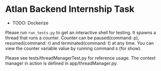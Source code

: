 # Atlan Backend Internship Task

- TODO: Dockerize

Please run `run_tests.py` to get an interactive shell for testing.
It spawns a thread that runs a counter.
Counter can be paused(command: p), resumed(command: r) and terminated(command: t) at any time.
You can view the counter variable value by running command s (for show).

Please see tests/threadManagerTest.py for reference usage.
The context manager in action is defined in app/threadManager.py.
